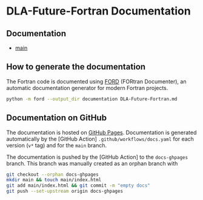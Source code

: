 # DLA-Future-Fortran Documentation

## Documentation

* [main](https://eth-cscs.github.io/DLA-Future-Fortran/main/)

## How to generate the documentation

The Fortran code is documented using [FORD] (FORtran Documenter), an automatic documentation generator for modern Fortran projects.

```bash
python -m ford --output_dir documentation DLA-Future-Fortran.md
```

## Documentation on GitHub

The documentation is hosted on [GitHub Pages]. Documentation is generated automatically by the [GitHub Action] `.github/workflows/docs.yaml`
for each version (`v*` tag) and for the `main` branch.

The documentation is pushed by the [GitHub Action] to the `docs-ghpages` branch. This branch was manually created as an orphan branch with

```bash
git checkout --orphan docs-ghpages
mkdir main && touch main/index.html
git add main/index.html && git commit -m "empty docs" 
git push --set-upstream origin docs-ghpages
```

[GitHub Pages]: https://pages.github.com
[FORD]: https://forddocs.readthedocs.io/en/latest/
